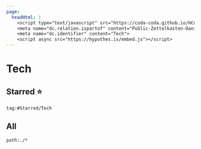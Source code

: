 ```yaml
---
page:
  headHtml: |
    <script type="text/javascript" src="https://coda-coda.github.io/HConfig/1.js"></script>
    <meta name="dc.relation.ispartof" content="Public-Zettelkasten-Daniel-Britten-(ORCID-0000-0002-7860-3595)">
    <meta name="dc.identifier" content="Tech">
    <script async src="https://hypothes.is/embed.js"></script>
---
```

# Tech
## Starred ⭐
```query
tag:#Starred/Tech
```

## All
```query
path:./*
```